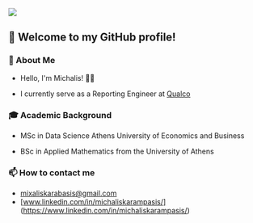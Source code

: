 ![](https://komarev.com/ghpvc/?username=mkarampasis&color=green&label=Profile+Views)

## 🚀 Welcome to my GitHub profile! 

### 👋 About Me

- Hello, I'm Michalis! 👨‍💻 

- I currently serve as a Reporting Engineer at [Qualco](https://www.qualco.eu/)

### 🎓 Academic Background

- MSc in Data Science Athens University of Economics and Business
  
- BSc in Applied Mathematics from the University of Athens

### 📫 How to contact me 

- mixaliskarabasis@gmail.com
- [www.linkedin.com/in/michaliskarampasis/] (https://www.linkedin.com/in/michaliskarampasis/)
